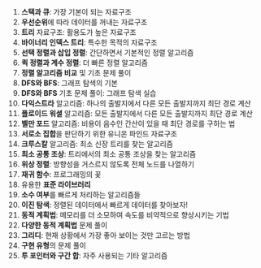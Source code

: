 1. **스택과 큐**: 가장 기본이 되는 자료구조
2. **우선순위**에 따라 데이터를 꺼내는 자료구조
3. **트리** 자료구조: 활용도가 높은 자료구조
4. **바이너리 인덱스 트리**: 특수한 목적의 자료구조
5. **선택 정렬과 삽입 정렬**: 간단하면서 기본적인 정렬 알고리즘
6. **퀵 정렬과 계수 정렬**: 더 빠른 정렬 알고리즘
7. **정렬 알고리즘 비교** 및 기초 문제 풀이
8. **DFS와 BFS**: 그래프 탐색의 기본
9. **DFS와 BFS** 기초 문제 풀이: 그래프 탐색 실습
10. **다익스트라** 알고리즘: 하나의 출발지에서 다른 모든 출발지까지 최단 경로 계산
11. **플로이드 워셜** 알고리즘: 모든 출발지에서 다른 모든 출발지까지 최단 경로 계산
12. **벨만 포드** 알고리즘: 비용이 음수인 간산이 있을 때 최단 경로를 구하는 법
13. **서로소 집합**을 판단하기 위한 유니온 파인드 자료구조
14. **크루스칼** 알고리즘: 최소 신장 트리를 찾는 알고리즘
15. **최소 공통 조상**: 트리에서의 최소 공통 조상을 찾는 알고리즘
16. **위상 정렬**: 방향성을 거스르지 않도록 전체 노드를 나열하기
17. **재귀 함수**: 프로그래밍의 꽃
18. 유용한 **표준 라이브러리**
19. **소수 여부**를 빠르게 처리하는 알고리즘들
20. **이진 탐색**: 정렬된 데이터에서 빠르게 데이터를 찾아보자!
21. **동적 계획법**: 메모리를 더 소모하여 속도를 비약적으로 향상시키는 기법
22. **다양한 동적 계획법** 문제 풀이
23. **그리디**: 현재 상황에서 가장 좋아 보이는 것만 고르는 방법
24. **구현 유형**의 문제 풀이
25. **투 포인터와 구간 합**: 자주 사용되는 기타 알고리즘